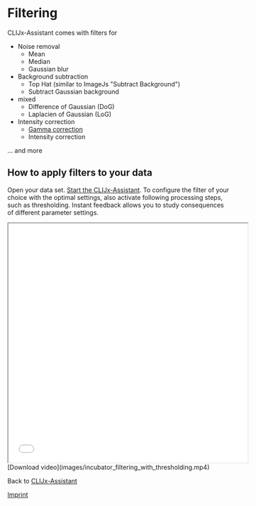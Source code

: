 # Filtering
CLIJx-Assistant comes with filters for 
* Noise removal
  * Mean
  * Median
  * Gaussian blur
* Background subtraction
  * Top Hat (similar to ImageJs "Subtract Background")
  * Subtract Gaussian background
* mixed
  * Difference of Gaussian (DoG)
  * Laplacien of Gaussian (LoG)
* Intensity correction
  * [Gamma correction](https://clij.github.io/assistant/gamma_correction)
  * Intensity correction
  
... and more
  

## How to apply filters to your data
Open your data set. [Start the CLIJx-Assistant](https://clij.github.io/assistant/getting_started). 
To configure the filter of your choice with the optimal settings, also activate following processing steps, 
such as thresholding. Instant feedback allows you to study consequences of different parameter settings.

<iframe src="images/incubator_filtering_with_thresholding.mp4" width="540" height="540"></iframe>
[Download video](images/incubator_filtering_with_thresholding.mp4) 

Back to [CLIJx-Assistant](https://clij.github.io/assistant)

[Imprint](https://clij.github.io/imprint)
